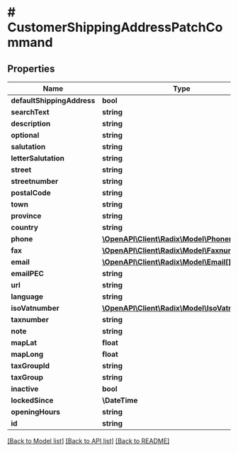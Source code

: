 # # CustomerShippingAddressPatchCommand

## Properties

Name | Type | Description | Notes
------------ | ------------- | ------------- | -------------
**defaultShippingAddress** | **bool** |  | [optional]
**searchText** | **string** |  | [optional]
**description** | **string** |  | [optional]
**optional** | **string** |  | [optional]
**salutation** | **string** |  | [optional]
**letterSalutation** | **string** |  | [optional]
**street** | **string** |  | [optional]
**streetnumber** | **string** |  | [optional]
**postalCode** | **string** |  | [optional]
**town** | **string** |  | [optional]
**province** | **string** |  | [optional]
**country** | **string** |  | [optional]
**phone** | [**\OpenAPI\Client\Radix\Model\Phonenumber[]**](Phonenumber.md) |  | [optional]
**fax** | [**\OpenAPI\Client\Radix\Model\Faxnumber[]**](Faxnumber.md) |  | [optional]
**email** | [**\OpenAPI\Client\Radix\Model\Email[]**](Email.md) |  | [optional]
**emailPEC** | **string** |  | [optional]
**url** | **string** |  | [optional]
**language** | **string** |  | [optional]
**isoVatnumber** | [**\OpenAPI\Client\Radix\Model\IsoVatnumber**](IsoVatnumber.md) |  | [optional]
**taxnumber** | **string** |  | [optional]
**note** | **string** |  | [optional]
**mapLat** | **float** |  | [optional]
**mapLong** | **float** |  | [optional]
**taxGroupId** | **string** |  | [optional]
**taxGroup** | **string** |  | [optional]
**inactive** | **bool** |  | [optional]
**lockedSince** | **\DateTime** |  | [optional]
**openingHours** | **string** |  | [optional]
**id** | **string** |  | [optional]

[[Back to Model list]](../../README.md#models) [[Back to API list]](../../README.md#endpoints) [[Back to README]](../../README.md)
